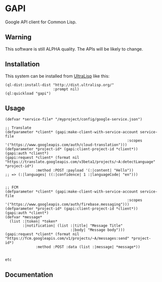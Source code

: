 # GAPI

Google API client for Common Lisp.

## Warning

This software is still ALPHA quality. The APIs will be likely to change.

## Installation

This system can be installed from [UltraLisp](https://ultralisp.org/) like this:

```common-lisp
(ql-dist:install-dist "http://dist.ultralisp.org/"
                      :prompt nil)
(ql:quickload "gapi")
```

## Usage

```common-lisp
(defvar *service-file* "/myproject/config/google-service.json")

;; Translate
(defparameter *client* (gapi:make-client-with-service-account service-file 
                                                        :scopes '("https://www.googleapis.com/auth/cloud-translation")))
(defparameter *project-id* (gapi:client-project-id *client*))
(gapi:auth *client*)
(gapi:request *client* (format nil "https://translate.googleapis.com/v3beta1/projects/~A:detectLanguage" *project-id*) 
              :method :POST :payload '(:|content| "Hello"))
;; => (:|languages| ((:|confidence| 1 :|languageCode| "en")))


;; FCM
(defparameter *client* (gapi:make-client-with-service-account service-file 
                                                        :scopes '("https://www.googleapis.com/auth/firebase.messaging")))
(defparameter *project-id* (gapi:client-project-id *client*))
(gapi:auth *client*)
(defvar *message*
  (list :|token| *token*
        :|notification| (list :|title| "Message Title"
                              :|body| "Message body")))
(gapi:request *client* (format nil "https://fcm.googleapis.com/v1/projects/~A/messages:send" *project-id*)
              :method :POST :data (list :|message| *message*))


etc
```

## Documentation

